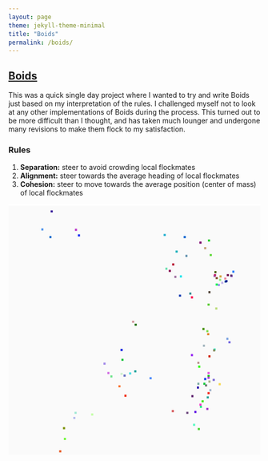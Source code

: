 ```yaml
---
layout: page
theme: jekyll-theme-minimal
title: "Boids"
permalink: /boids/
---
```


## [Boids](https://github.com/petepeg/PyGame-Boids)
This was a quick single day project where I wanted to try and write Boids just based on my interpretation of the rules. I challenged myself not to look at any other implementations of Boids during the process. This turned out to be more difficult than I thought, and has taken much lounger and undergone many revisions to make them flock to my satisfaction.

### Rules
1. **Separation:** steer to avoid crowding local flockmates
2. **Alignment:** steer towards the average heading of local flockmates
3. **Cohesion:** steer to move towards the average position (center of mass) of local flockmates

![Boids](./PyGame-Boids/boids.gif)
